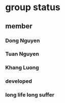 # group status
## member
### Dong Nguyen
### Tuan Nguyen
### Khang Luong
### developed
### long life long suffer